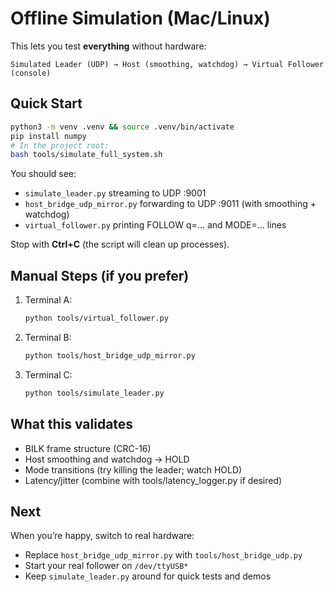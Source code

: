 # Offline Simulation (Mac/Linux)

This lets you test **everything** without hardware:
```
Simulated Leader (UDP) → Host (smoothing, watchdog) → Virtual Follower (console)
```

## Quick Start
```bash
python3 -m venv .venv && source .venv/bin/activate
pip install numpy
# In the project root:
bash tools/simulate_full_system.sh
```

You should see:
- `simulate_leader.py` streaming to UDP :9001
- `host_bridge_udp_mirror.py` forwarding to UDP :9011 (with smoothing + watchdog)
- `virtual_follower.py` printing FOLLOW q=... and MODE=... lines

Stop with **Ctrl+C** (the script will clean up processes).

## Manual Steps (if you prefer)
1. Terminal A:
   ```bash
   python tools/virtual_follower.py
   ```
2. Terminal B:
   ```bash
   python tools/host_bridge_udp_mirror.py
   ```
3. Terminal C:
   ```bash
   python tools/simulate_leader.py
   ```

## What this validates
- BILK frame structure (CRC-16)
- Host smoothing and watchdog → HOLD
- Mode transitions (try killing the leader; watch HOLD)
- Latency/jitter (combine with tools/latency_logger.py if desired)

## Next
When you’re happy, switch to real hardware:
- Replace `host_bridge_udp_mirror.py` with `tools/host_bridge_udp.py`
- Start your real follower on `/dev/ttyUSB*`
- Keep `simulate_leader.py` around for quick tests and demos
